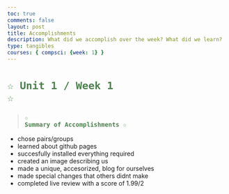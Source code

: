 ```yaml
---
toc: true
comments: false
layout: post
title: Accomplishments
description: What did we accomplish over the week? What did we learn?
type: tangibles
courses: { compsci: {week: 1} }
---
```


# <code style="color: #4e804f">☆ Unit 1 / Week 1 ☆</code>
> ### <code style="color:#4e804f;">☆ Summary of Accomplishments ☆</code>
- chose pairs/groups
- learned about github pages
- succesfully installed everything required
- created an image describing us
- made a unique, accesorized, blog for ourselves
- made special changes that others didnt make
- completed live review with a score of 1.99/2